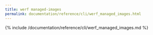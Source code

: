 ```yaml
---
title: werf managed-images
permalink: documentation/reference/cli/werf_managed_images.html
---
```


{% include /documentation/reference/cli/werf_managed_images.md %}

